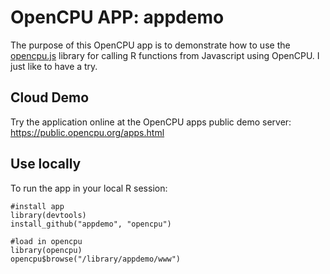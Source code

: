 OpenCPU APP: appdemo
====================
  
The purpose of this OpenCPU app is to demonstrate how to use the [opencpu.js](http://github.com/jeroenooms/opencpu.js) library for calling R functions from Javascript using OpenCPU.  I just like to have a try.

Cloud Demo
----------

Try the application online at the OpenCPU apps public demo server: https://public.opencpu.org/apps.html

Use locally
-----------

To run the app in your local R session:

    #install app
    library(devtools)
    install_github("appdemo", "opencpu")
    
    #load in opencpu
    library(opencpu)
    opencpu$browse("/library/appdemo/www")

